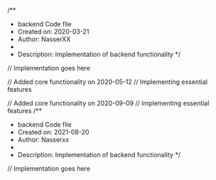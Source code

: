 /**
 * backend Code file
 * Created on: 2020-03-21
 * Author: NasserXX
 *
 * Description: Implementation of backend functionality
 */
 
// Implementation goes here


// Added core functionality on 2020-05-12
// Implementing essential features

// Added core functionality on 2020-09-09
// Implementing essential features
/**
 * backend Code file
 * Created on: 2021-08-20
 * Author: Nasserxx
 *
 * Description: Implementation of backend functionality
 */
 
// Implementation goes here

